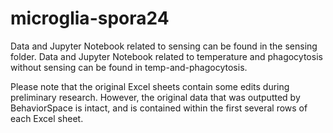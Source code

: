 # microglia-spora24

Data and Jupyter Notebook related to sensing can be found in the sensing folder. Data and Jupyter Notebook related to temperature and phagocytosis without sensing can be found in temp-and-phagocytosis.

Please note that the original Excel sheets contain some edits during preliminary research. However, the original data that was outputted by BehaviorSpace is intact, and is contained within the first several rows of each Excel sheet.
